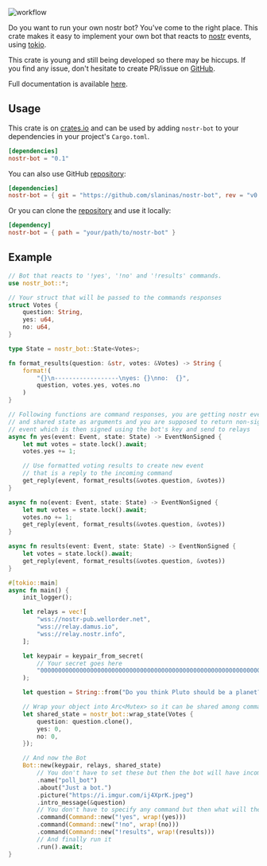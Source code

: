 ![workflow](https://github.com/slaninas/nostr-bot/actions/workflows/rust.yml/badge.svg)


Do you want to run your own nostr bot? You've come to the right place.
This crate makes it easy to implement your own bot that reacts to [nostr](https://github.com/nostr-protocol/nostr) events, using [tokio](https://github.com/tokio-rs/tokio).

This crate is young and still being developed so there may be hiccups. If you find any issue, don't hesitate to create PR/issue on [GitHub](https://github.com/slaninas/nostr-bot).

Full documentation is available [here](https://docs.rs/nostr-bot/latest/nostr_bot/).

## Usage

This crate is on [crates.io](https://crates.io/crates/nostr-bot) and can be
used by adding `nostr-bot` to your dependencies in your project's `Cargo.toml`.

```toml
[dependencies]
nostr-bot = "0.1"

```

You can also use GitHub [repository](https://github.com/slaninas/nostr-bot):
```toml
[dependencies]
nostr-bot = { git = "https://github.com/slaninas/nostr-bot", rev = "v0.1" }
```

Or you can clone the [repository](https://github.com/slaninas/nostr-bot) and use it locally:
```toml
[dependency]
nostr-bot = { path = "your/path/to/nostr-bot" }
```



## Example
```rust
// Bot that reacts to '!yes', '!no' and '!results' commands.
use nostr_bot::*;

// Your struct that will be passed to the commands responses
struct Votes {
    question: String,
    yes: u64,
    no: u64,
}

type State = nostr_bot::State<Votes>;

fn format_results(question: &str, votes: &Votes) -> String {
    format!(
        "{}\n------------------\nyes: {}\nno:  {}",
        question, votes.yes, votes.no
    )
}

// Following functions are command responses, you are getting nostr event
// and shared state as arguments and you are supposed to return non-signed
// event which is then signed using the bot's key and send to relays
async fn yes(event: Event, state: State) -> EventNonSigned {
    let mut votes = state.lock().await;
    votes.yes += 1;

    // Use formatted voting results to create new event
    // that is a reply to the incoming command
    get_reply(event, format_results(&votes.question, &votes))
}

async fn no(event: Event, state: State) -> EventNonSigned {
    let mut votes = state.lock().await;
    votes.no += 1;
    get_reply(event, format_results(&votes.question, &votes))
}

async fn results(event: Event, state: State) -> EventNonSigned {
    let votes = state.lock().await;
    get_reply(event, format_results(&votes.question, &votes))
}

#[tokio::main]
async fn main() {
    init_logger();

    let relays = vec![
        "wss://nostr-pub.wellorder.net",
        "wss://relay.damus.io",
        "wss://relay.nostr.info",
    ];

    let keypair = keypair_from_secret(
        // Your secret goes here
        "0000000000000000000000000000000000000000000000000000000000000001",
    );

    let question = String::from("Do you think Pluto should be a planet?");

    // Wrap your object into Arc<Mutex> so it can be shared among command handlers
    let shared_state = nostr_bot::wrap_state(Votes {
        question: question.clone(),
        yes: 0,
        no: 0,
    });

    // And now the Bot
    Bot::new(keypair, relays, shared_state)
        // You don't have to set these but then the bot will have incomplete profile info :(
        .name("poll_bot")
        .about("Just a bot.")
        .picture("https://i.imgur.com/ij4XprK.jpeg")
        .intro_message(&question)
        // You don't have to specify any command but then what will the bot do? Nothing.
        .command(Command::new("!yes", wrap!(yes)))
        .command(Command::new("!no", wrap!(no)))
        .command(Command::new("!results", wrap!(results)))
        // And finally run it
        .run().await;
}
```
